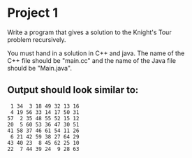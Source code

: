 # Project 1

Write a program that gives a solution to the Knight's Tour\
problem recursively.

You must hand in a solution in C++ and java. The name of the\
C++ file should be "main.cc" and the name of the Java file\
should be "Main.java".

## Output should look similar to:

```
 1 34  3 18 49 32 13 16 
 4 19 56 33 14 17 50 31 
57  2 35 48 55 52 15 12 
20  5 60 53 36 47 30 51 
41 58 37 46 61 54 11 26 
 6 21 42 59 38 27 64 29 
43 40 23  8 45 62 25 10 
22  7 44 39 24  9 28 63
```